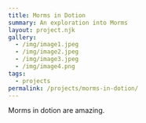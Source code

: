 ```yaml
---
title: Morms in Dotion
summary: An exploration into Morms
layout: project.njk
gallery:
  - /img/image1.jpeg
  - /img/image2.jpeg
  - /img/image3.jpeg
  - /img/image4.png
tags:
  - projects
permalink: /projects/morms-in-dotion/
---
```

Morms in dotion are amazing.